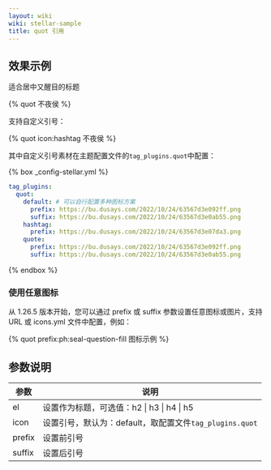 ```yaml
---
layout: wiki
wiki: stellar-sample
title: quot 引用
---
```


## 效果示例

适合居中又醒目的标题

{% quot 不夜侯 %}

支持自定义引号：

{% quot icon:hashtag 不夜侯 %}

其中自定义引号素材在主题配置文件的`tag_plugins.quot`中配置：

{% box _config-stellar.yml %}

```yaml
tag_plugins:
  quot:
    default: # 可以自行配置多种图标方案
      prefix: https://bu.dusays.com/2022/10/24/63567d3e092ff.png
      suffix: https://bu.dusays.com/2022/10/24/63567d3e0ab55.png
    hashtag:
      prefix: https://bu.dusays.com/2022/10/24/63567d3e07da3.png
    quote:
      prefix: https://bu.dusays.com/2022/10/24/63567d3e092ff.png
      suffix: https://bu.dusays.com/2022/10/24/63567d3e0ab55.png
```

{% endbox %}

### 使用任意图标

从 1.26.5 版本开始，您可以通过 prefix 或 suffix 参数设置任意图标或图片，支持 URL 或 icons.yml 文件中配置，例如：

{% quot prefix:ph:seal-question-fill 图标示例 %}

## 参数说明

|参数|说明|
|---|---|
|el|设置作为标题，可选值：h2 \| h3 \| h4 \| h5 |
|icon|设置引号，默认为：default，取配置文件`tag_plugins.quot`|
|prefix|设置前引号|
|suffix|设置后引号|
